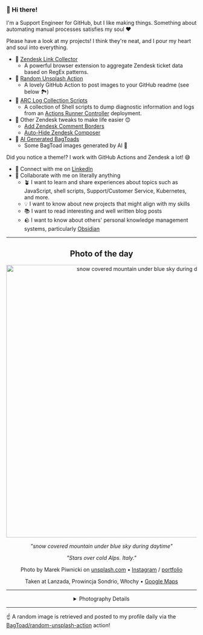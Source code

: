 ### 👋 Hi there!

I'm a Support Engineer for GitHub, but I like making things. Something about automating manual processes satisfies my soul ❤️

Please have a look at my projects! I think they're neat, and I pour my heart and soul into everything.

- 🔗 [Zendesk Link Collector](https://github.com/BagToad/Zendesk-Link-Collector) 
  - A powerful browser extension to aggregate Zendesk ticket data based on RegEx patterns.
- 🌊 [Random Unsplash Action](https://github.com/BagToad/random-unsplash-action)
  - A lovely GitHub Action to post images to your GitHub readme (see below 🏞️)
- 🏃 [ARC Log Collection Scripts](https://github.com/BagToad/arc-log-collection-scripts)
  - A collection of Shell scripts to dump diagnostic information and logs from an [Actions Runner Controller](https://github.com/actions/actions-runner-controller) deployment.
- 🧘 Other Zendesk tweaks to make life easier 😊
  - [Add Zendesk Comment Borders](https://github.com/BagToad/add-zendesk-comment-borders)
  - [Auto-Hide Zendesk Composer](https://github.com/BagToad/Auto-Hide-Zendesk-Composer)
- 🐸 [AI Generated BagToads](https://github.com/BagToad/bagtoads)
  - Some BagToad images generated by AI 🐸

Did you notice a theme!? I work with GitHub Actions and Zendesk a lot! 😅

- 🔗 Connect with me on [LinkedIn](https://www.linkedin.com/in/kynan-ware/)
- 🤝 Collaborate with me on literally anything
  - 🪴 I want to learn and share experiences about topics such as JavaScript, shell scripts, Support/Customer Service, Kubernetes, and more.
  - 💡 I want to know about new projects that might align with my skills
  - 📚 I want to read interesting and well written blog posts
  - 🪨 I want to know about others' personal knowledge management systems, particularly [Obsidian](https://obsidian.md/)

----
<div align="center">

## Photo of the day
  
  <a href="https://unsplash.com/photos/snow-covered-mountain-under-blue-sky-during-daytime-DgdJ_0us5SE"><img width="720" src="https://images.unsplash.com/photo-1607024301817-3bbc081205cd?crop=entropy&cs=tinysrgb&fit=max&fm=jpg&ixid=M3w1NTI0NDl8MHwxfHJhbmRvbXx8fHx8fHx8fDE3MTczOTQ0MjJ8&ixlib=rb-4.0.3&q=80&w=1080" alt="snow covered mountain under blue sky during daytime"></a>
  
  <em>"snow covered mountain under blue sky during daytime"</em>
  
  <em>"Stars over cold Alps. Italy."</em>

  Photo by Marek Piwnicki on [unsplash.com](https://unsplash.com/) • [Instagram](https://instagram.com/marekpiwnicki) / [portfolio](https://marpiwnicki.github.io)
  
  Taken at Lanzada, Prowincja Sondrio, Włochy • [Google Maps](https://www.google.com/maps/search/?api=1&query=46.26958,9.872099)
  
  ---
  
<details>
<summary>Photography Details</summary>
  
| Parameter     | Value |
| ------------- | ----- |
| Camera Model  | Canon EOS 6D |
| Exposure Time | 10 |
| Aperture      | 2 |
| Focal Length  | 50.0 |
| ISO           | 1250 |
| Location      | Lanzada, Prowincja Sondrio, Włochy (Włochy) |
| Coordinates   | Latitude 46.26958, Longitude 9.872099 |

### Map

```geojson
        {
            "type": "FeatureCollection",
            "features": [
                {
                    "type": "Feature",
                    "properties": {},
                    "geometry": {
                        "coordinates": [
                            9.872099,
                            46.26958
                        ],
                        "type": "Point"
                    },
                    "id": 1
                },
                {
                    "type": "Feature",
                    "properties": {},
                    "geometry": {
                        "coordinates": [
                            [
                                10.172099000000001,
                                46.569579999999995
                            ],
                            [
                                10.172099000000001,
                                45.96958
                            ],
                            [
                                9.572099,
                                45.96958
                            ],
                            [
                                9.572099,
                                46.569579999999995
                            ],
                            [
                                10.172099000000001,
                                46.569579999999995
                            ]
                        ],
                        "type": "LineString"
                    }
                }
            ]
        }
```

</details>

</div>

----

☝️ A random image is retrieved and posted to my profile daily via the [BagToad/random-unsplash-action](https://github.com/BagToad/random-unsplash-action) action!
